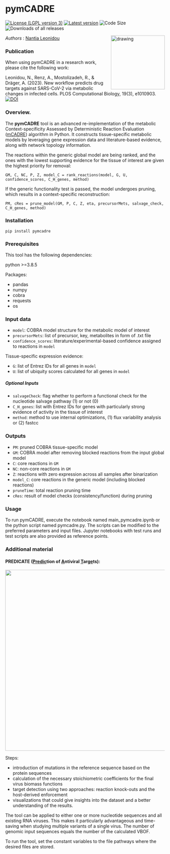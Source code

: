 # pymCADRE 

[![License (LGPL version 3)](https://img.shields.io/badge/license-LGPLv3.0-blue.svg?style=plastic)](http://opensource.org/licenses/LGPL-3.0)
[![Latest version](https://img.shields.io/badge/Latest_version-0.9-brightgreen.svg?style=plastic)](https://github.com/draeger-lab/pymCADRE/releases/)
![Code Size](https://img.shields.io/github/languages/code-size/draeger-lab/pymCADRE.svg?style=plastic)
![Downloads of all releases](https://img.shields.io/github/downloads/draeger-lab/pymCADRE/total.svg?style=plastic)

<img align="right" src="pymCADRE_logo.png" alt="drawing" width="170"/> 

*Authors* : [Nantia Leonidou](https://github.com/NantiaL)

### Publication

When using pymCADRE in a research work, please cite the following work:

Leonidou, N., Renz, A., Mostolizadeh, R., & Dräger, A. (2023). New workflow predicts drug targets against SARS-CoV-2 via metabolic changes in infected cells. PLOS Computational Biology, 19(3), e1010903.
[![DOI](https://img.shields.io/badge/DOI-10.1093%2Fbioinformatics%2Fbtab669-blue.svg?style=plastic)](https://doi.org/10.1371/journal.pcbi.1010903)

### Overview. 

The **pymCADRE** tool is an advanced re-implementation of the metabolic Context-specificity Assessed by Deterministic Reaction Evaluation ([mCADRE](https://github.com/jaeddy/mcadre)) algorithm in Python. It constructs tissue-specific metabolic models by leveraging gene expression data and literature-based evidence, along with network topology information.

The reactions within the generic global model are being ranked, and the ones with the lowest supporting evidence for the tissue
of interest are given the highest priority for removal:
```
GM, C, NC, P, Z, model_C = rank_reactions(model, G, U, confidence_scores, C_H_genes, method)
```
If the generic functionality test is passed, the model undergoes pruning, which results in a context-specific reconstruction:
```
PM, cRes = prune_model(GM, P, C, Z, eta, precursorMets, salvage_check, C_H_genes, method)
```

### Installation
```
pip install pymcadre
```

### Prerequisites

This tool has the following dependencies:

python >=3.8.5

Packages:
* pandas
* numpy
* cobra
* requests
* os

### Input data
+ `model`: COBRA model structure for the metabolic model of interest
+ `precursorMets`: list of precursor, key, metabolites in form of .txt file
+ `confidence_scores`: literature/experimental-based confidence assigned to reactions in `model`

Tissue-specific expression evidence: 
+ `G`: list of Entrez IDs for all genes in `model`
+ `U`: list of ubiquity scores calculated for all genes in `model`

##### Optional Inputs
+ `salvageCheck`: flag whether to perform a functional check for the nucleotide salvage pathway (1) or not (0)
+ `C_H_genes`: list with Entrez IDs for genes with particularly strong evidence of activity in the tissue of interest
+ `method`: method to use internal optimizations, (1) flux variability analysis or (2) fastcc

### Outputs
+ `PM`: pruned COBRA tissue-specific model
+ `GM`: COBRA model after removing blocked reactions from the input global model
+ `C`: core reactions in `GM`
+ `NC`: non-core reactions in `GM` 
+ `Z`: reactions with zero expression across all samples after binarization
+ `model_C`: core reactions in the generic model (including blocked reactions)
+ `pruneTime`: total reaction pruning time 
+ `cRes`: result of model checks (consistency/function) during pruning
  

### Usage
To run pymCADRE, execute the notebook named main_pymcadre.ipynb or the python script named pymcadre.py. The scripts can be modified to the preferred parameters and input files. Jupyter notebooks with test runs and test scripts are also provided as reference points.


### Additional material
#### PREDICATE (<ins>**Predic**</ins>tion of <ins>**A**</ins>ntiviral <ins>**T**</ins>arg<ins>**e**</ins>ts): 
<img align="center" src="PREDICATE_overview.png" width="570"/>

Steps: 
- introduction of mutations in the reference sequence based on the protein sequences 
- calculation of the necessary stoichiometric coefficients for the final virus biomass functions
- target detection using two approaches: reaction knock-outs and the host-derived enforcement
- visualizations that could give insights into the dataset and a better understanding of the results. 

The tool can be applied to either one or more nucleotide sequences and all existing RNA viruses. This makes it particularly advantageous and time-saving when studying multiple variants of a single virus. The number of genomic input sequences equals the number of the calculated VBOF.

To run the tool, set the constant variables to the file pathways where the desired files are stored.
